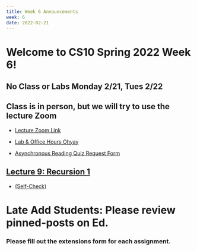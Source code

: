 ```yaml
---
title: Week 6 Announcements
week: 6
date: 2022-02-21
---
```


# Welcome to CS10 Spring 2022 Week 6!
## No Class or Labs Monday 2/21, Tues 2/22

## **Class is in person, but we will try to use the lecture Zoom**

* [Lecture Zoom Link](https://berkeley.zoom.us/j/99682681232?pwd=bEp1TjZ4WlU5bVFPejlIbHp2ZUVadz09)
* [Lab & Office Hours Ohyay](https://ohyay.co/s/cs10/)

* [Asynchronous Reading Quiz Request Form](https://forms.gle/YmfTpfygZfm45Xkn9)

## [Lecture 9: Recursion 1](https://docs.google.com/presentation/d/1ic-AiLE60V8Amp8ewVwEncbKbi5cs_pslOgDOHHHL_M/edit?usp=sharing)
* [(Self-Check)](https://www.gradescope.com/courses/354801/assignments/1883561)



# Late Add Students: Please review pinned-posts on Ed.
### Please fill out the extensions form for each assignment.
